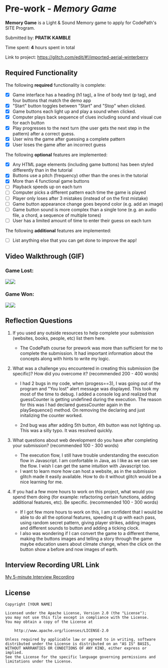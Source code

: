 # Pre-work - _Memory Game_

**Memory Game** is a Light & Sound Memory game to apply for CodePath's SITE Program.

Submitted by: **PRATIK KAMBLE**

Time spent: **4** hours spent in total

Link to project: https://glitch.com/edit/#!/imported-aerial-winterberry

## Required Functionality

The following **required** functionality is complete:

- [x] Game interface has a heading (h1 tag), a line of body text (p tag), and four buttons that match the demo app
- [x] "Start" button toggles between "Start" and "Stop" when clicked.
- [x] Game buttons each light up and play a sound when clicked.
- [x] Computer plays back sequence of clues including sound and visual cue for each button
- [x] Play progresses to the next turn (the user gets the next step in the pattern) after a correct guess.
- [x] User wins the game after guessing a complete pattern
- [x] User loses the game after an incorrect guess

The following **optional** features are implemented:

- [x] Any HTML page elements (including game buttons) has been styled differently than in the tutorial
- [x] Buttons use a pitch (frequency) other than the ones in the tutorial
- [x] More than 4 functional game buttons
- [ ] Playback speeds up on each turn
- [ ] Computer picks a different pattern each time the game is played
- [ ] Player only loses after 3 mistakes (instead of on the first mistake)
- [ ] Game button appearance change goes beyond color (e.g. add an image)
- [ ] Game button sound is more complex than a single tone (e.g. an audio file, a chord, a sequence of multiple tones)
- [ ] User has a limited amount of time to enter their guess on each turn

The following **additional** features are implemented:

- [ ] List anything else that you can get done to improve the app!

## Video Walkthrough (GIF)

### Game Lost:

![](gif1-link-here)![](https://i.imgur.com/5nSNCKY.gif)

### Game Won:

![](gif2-link-here)![](https://i.imgur.com/UFUmOsN.gif)


## Reflection Questions

1. If you used any outside resources to help complete your submission (websites, books, people, etc) list them here.
   
   - The CodePath course for prework was more than sufficient for me to complete the submission. It had important information about the concepts along with hints to write my logic. 
   

2. What was a challenge you encountered in creating this submission (be specific)? How did you overcome it? (recommended 200 - 400 words)

   - I had 2 bugs in my code, when (progess==3), I was going out of the program and "You lost" alert message was displayed. This took my most of the time to debug. I added a console log and realized that guessCounter is getting undefined during the execution. The reason for this was I had declared guessCounter again in the playSequence() method. On removing the declaring and just initalizing the counter worked.

   - 2nd bug was after adding 5th button, 4th button was not lighting up. This was a silly typo. It was resolved quickly.


3. What questions about web development do you have after completing your submission? (recommended 100 - 300 words)
   - The execution flow, I still have trouble understanding the execution flow in Javascript. I am confortable in Java, as I like as we can see the flow. I wish I can get the same intuition with Javascript too. 
   - I want to learn more how can host a website, as in the submission glitch made it easily available. How to do it without glitch would be a nice learning for me.


4. If you had a few more hours to work on this project, what would you spend them doing (for example: refactoring certain functions, adding additional features, etc). Be specific. (recommended 100 - 300 words)
   - If I got few more hours to work on this, I am confident that I would be able to do all the optional features, speeding it up with each pass, using random secret pattern, giving player strikes, adding images and different sounds to button and adding a ticking clock.
   - I also was wondering if I can convert the game to a different theme, making the buttons images and telling a story through the game maybe education users about climate change, when the click on the button show a before and now images of earth.

## Interview Recording URL Link

[My 5-minute Interview Recording](your-link-here)

## License

    Copyright [YOUR NAME]

    Licensed under the Apache License, Version 2.0 (the "License");
    you may not use this file except in compliance with the License.
    You may obtain a copy of the License at

        http://www.apache.org/licenses/LICENSE-2.0

    Unless required by applicable law or agreed to in writing, software
    distributed under the License is distributed on an "AS IS" BASIS,
    WITHOUT WARRANTIES OR CONDITIONS OF ANY KIND, either express or implied.
    See the License for the specific language governing permissions and
    limitations under the License.
